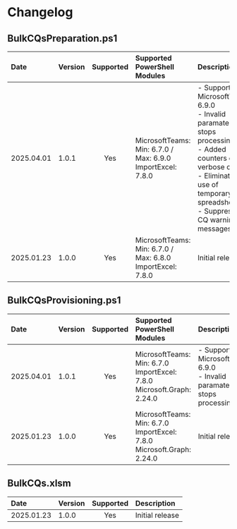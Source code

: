 # Changelog

## BulkCQsPreparation.ps1

| Date       | Version | Supported | Supported PowerShell Modules | Description                                               |
|:-----------|:-------|:---------:|:-----------------------------|:----------------------------------------------------------|
| 2025.04.01 | 1.0.1  | Yes       | MicrosoftTeams: Min: 6.7.0 / Max: 6.9.0<br>ImportExcel: 7.8.0  | - Support MicrosoftTeams  6.9.0<br>- Invalid paramater now stops processing<br>- Added counters on verbose output<br>- Eliminated use of temporary spreadsheets<br>- Suppressed CQ warning messages |
| 2025.01.23 | 1.0.0  | Yes       | MicrosoftTeams: Min: 6.7.0 / Max: 6.8.0<br>ImportExcel: 7.8.0  | Initial release               |


## BulkCQsProvisioning.ps1

| Date       | Version | Supported | Supported PowerShell Modules | Description                                               |
|:-----------|:-------|:---------:|:-----------------------------|:----------------------------------------------------------|
| 2025.04.01 | 1.0.1  | Yes       | MicrosoftTeams: Min: 6.7.0<br>ImportExcel: 7.8.0<br>Microsoft.Graph: 2.24.0  | - Support MicrosoftTeams  6.9.0<br>- Invalid paramater now stops processing |
| 2025.01.23 | 1.0.0  | Yes       | MicrosoftTeams: Min: 6.7.0<br>ImportExcel: 7.8.0<br>Microsoft.Graph: 2.24.0  | Initial release  |


## BulkCQs.xlsm

| Date       | Version | Supported | Description                                               |
|:-----------|:-------|:---------:|:-----------------------------|
| 2025.01.23 | 1.0.0  | Yes       | Initial release              |
